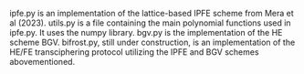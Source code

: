 ipfe.py is an implementation of the lattice-based IPFE scheme from Mera et al (2023).
utils.py is a file containing the main polynomial functions used in ipfe.py. It uses the numpy library.
bgv.py is the implementation of the HE scheme BGV.
bifrost.py, still under construction, is an implementation of the HE/FE transciphering protocol utilizing the IPFE and BGV schemes abovementioned.
